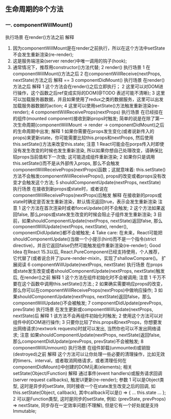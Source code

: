 ## 生命周期的8个方法
### 一. componentWillMount()
  执行场景
  在render()方法之前
  解释
  1. 因为componentWillMount是在render之前执行，所以在这个方法中setState不会发生重新渲染(re-render);
  2. 这是服务端渲染(server render)中唯一调用的钩子(hook);
  3. 通常情况下，推荐用constructor()方法代替;
  2 render()
执行场景
1 在componentWillMount()方法之后
2 在componentWillReceive(nextProps, nextState)方法之后
解释
==
3 componentDidMount()
执行场景
在render()方法之后
解释
1 这个方法会在render()之后立即执行；
2 这里可以对DOM进行操作，这个函数之后ref变成实际的DOM(@TODO 表述可能不清晰);
3 这里可以加载服务器数据，并且如果使用了redux之类的数据服务，这里可以出发加载服务器数据的action;
4 这里可以使用setState()方法触发重新渲染(re-render);
4 componentWillReceiveProps(nextProps)
执行场景
在已经挂在的组件(mounted component)接收到新props时触发;
简单的说是在除了第一次生命周期(componentWillMount -> render -> componentDidMount)之后的生命周期中出发;
解释
1 如果你需要在props发生变化(或者说新传入的props)来更新state，你可能需要比较this.props和nextProps, 然后使用this.setState()方法来改变this.state;
注意
1 React可能会在porps传入时即使没有发生改变的时候也发生重新渲染, 所以如果你想自己处理改变，请确保比较props当前值和下一次值; 这可能造成组件重新渲染;
2 如果你只是调用this.setState()而不是从外部传入props, 那么不会触发componentWillReceiveProps(nextProps)函数；这就意味着: this.setState()方法不会触发componentWillReceiveProps(), props的改变或者props没有改变才会触发这个方法;
5 shouldComponentUpdate(nextProps, nextState)
执行场景
在接收到新props或state时，或者说在componentWillReceiveProps(nextProps)后触发
解释
在接收新的props或state时确定是否发生重新渲染，默认情况返回true，表示会发生重新渲染
注意
1 这个方法在首次渲染时或者forceUpdate()时不会触发;
2 这个方法如果返回false, 那么props或state发生改变的时候会阻止子组件发生重新渲染;
3 目前，如果shouldComponentUpdate(nextProps, nextState)返回false, 那么componentWillUpdate(nextProps, nextState), render(), componentDidUpdate()都不会被触发;
4 Take care: 在未来，React可能把shouldComponentUpdate()当做一个小提示(hint)而不是一个指令(strict directive)，并且它返回false仍然可能触发组件重新渲染(re-render);
Good Idea
在React 15.3以后, React.PureComponent已经支持使用，个人推荐，它代替了(或者说合并了)pure-render-mixin，实现了shallowCompare()。 扩展阅读
6 componentWillUpdate(nextProps, nextState)
执行场景
在props或state发生改变或者shouldComponentUpdate(nextProps, nextState)触发后, 在render()之前
解释
1 这个方法在组件初始化时不会被调用;
注意
1 千万不要在这个函数中调用this.setState()方法.;
2 如果确实需要响应props的改变，那么你可以在componentWillReceiveProps(nextProps)中做响应操作;
3 如果shouldComponentUpdate(nextProps, nextState)返回false，那么componentWillUpdate()不会被触发;
7 componentDidUpdate(prevProps, prevState)
执行场景
在发生更新或componentWillUpdate(nextProps, nextState)后
解释
1 该方法不会再组件初始化时触发;
2 使用这个方法可以对组件中的DOM进行操作;
3 只要你比较了this.props和nextProps，你想要发出网络请求(nextwork requests)时就可以发出, 当然你也可以不发出网络请求;
注意
如果shouldComponentUpdate(nextProps, nextState)返回false, 那么componentDidUpdate(prevProps, prevState)不会被触发;
8 componentWillUnmount()
执行场景
在组件卸载(unmounted)或销毁(destroyed)之前
解释
这个方法可以让你处理一些必要的清理操作，比如无效的timers、interval，或者取消网络请求，或者清理任何在componentDidMount()中创建的DOM元素(elements);
相关 setState(Object/Function)
解释
通过事件(event handlers)或服务请求回调(server request callbacks), 触发UI更新(re-render);
参数
1 可以是Object类型, 这时是异步的setState, 同时接收一个在state发生改变之后的回调, 如this.setState(Object, callback), 其中callback可以是() => { ... this.state ... };
2 可以是Function类型, 这时是同步的setState, 例如: (prevState, prevProps) => nextState, 同步存在一定效率问题(不理解), 但是它有一个好处就是支持Immutable;
